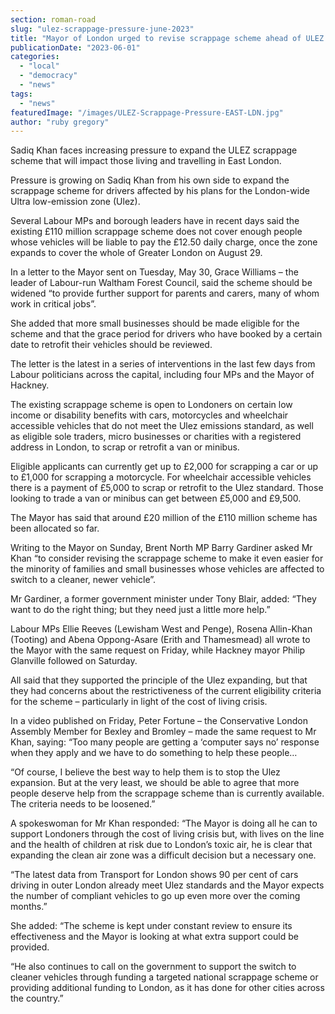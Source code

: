 ```yaml
---
section: roman-road
slug: "ulez-scrappage-pressure-june-2023"
title: "Mayor of London urged to revise scrappage scheme ahead of ULEZ expansion"
publicationDate: "2023-06-01"
categories: 
  - "local"
  - "democracy"
  - "news"
tags: 
  - "news"
featuredImage: "/images/ULEZ-Scrappage-Pressure-EAST-LDN.jpg"
author: "ruby gregory"
---
```


Sadiq Khan faces increasing pressure to expand the ULEZ scrappage scheme that will impact those living and travelling in East London.

Pressure is growing on Sadiq Khan from his own side to expand the scrappage scheme for drivers affected by his plans for the London-wide Ultra low-emission zone (Ulez).

Several Labour MPs and borough leaders have in recent days said the existing £110 million scrappage scheme does not cover enough people whose vehicles will be liable to pay the £12.50 daily charge, once the zone expands to cover the whole of Greater London on August 29.

In a letter to the Mayor sent on Tuesday, May 30, Grace Williams – the leader of Labour-run Waltham Forest Council, said the scheme should be widened “to provide further support for parents and carers, many of whom work in critical jobs”.

She added that more small businesses should be made eligible for the scheme and that the grace period for drivers who have booked by a certain date to retrofit their vehicles should be reviewed.

The letter is the latest in a series of interventions in the last few days from Labour politicians across the capital, including four MPs and the Mayor of Hackney.

The existing scrappage scheme is open to Londoners on certain low income or disability benefits with cars, motorcycles and wheelchair accessible vehicles that do not meet the Ulez emissions standard, as well as eligible sole traders, micro businesses or charities with a registered address in London, to scrap or retrofit a van or minibus.

Eligible applicants can currently get up to £2,000 for scrapping a car or up to £1,000 for scrapping a motorcycle. For wheelchair accessible vehicles there is a payment of £5,000 to scrap or retrofit to the Ulez standard. Those looking to trade a van or minibus can get between £5,000 and £9,500.

The Mayor has said that around £20 million of the £110 million scheme has been allocated so far.

Writing to the Mayor on Sunday, Brent North MP Barry Gardiner asked Mr Khan “to consider revising the scrappage scheme to make it even easier for the minority of families and small businesses whose vehicles are affected to switch to a cleaner, newer vehicle”.

Mr Gardiner, a former government minister under Tony Blair, added: “They want to do the right thing; but they need just a little more help.”

Labour MPs Ellie Reeves (Lewisham West and Penge), Rosena Allin-Khan (Tooting) and Abena Oppong-Asare (Erith and Thamesmead) all wrote to the Mayor with the same request on Friday, while Hackney mayor Philip Glanville followed on Saturday.

All said that they supported the principle of the Ulez expanding, but that they had concerns about the restrictiveness of the current eligibility criteria for the scheme – particularly in light of the cost of living crisis.

In a video published on Friday, Peter Fortune – the Conservative London Assembly Member for Bexley and Bromley – made the same request to Mr Khan, saying: “Too many people are getting a ‘computer says no’ response when they apply and we have to do something to help these people…

“Of course, I believe the best way to help them is to stop the Ulez expansion. But at the very least, we should be able to agree that more people deserve help from the scrappage scheme than is currently available. The criteria needs to be loosened.”

A spokeswoman for Mr Khan responded: “The Mayor is doing all he can to support Londoners through the cost of living crisis but, with lives on the line and the health of children at risk due to London’s toxic air, he is clear that expanding the clean air zone was a difficult decision but a necessary one.

“The latest data from Transport for London shows 90 per cent of cars driving in outer London already meet Ulez standards and the Mayor expects the number of compliant vehicles to go up even more over the coming months.”

She added: “The scheme is kept under constant review to ensure its effectiveness and the Mayor is looking at what extra support could be provided.

“He also continues to call on the government to support the switch to cleaner vehicles through funding a targeted national scrappage scheme or providing additional funding to London, as it has done for other cities across the country.”


